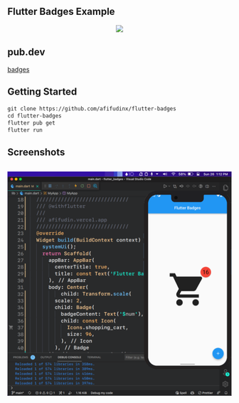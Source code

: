 ## Flutter Badges Example

<p align="center">
  <img src="https://avatars.githubusercontent.com/u/94339143?v=4" width=100/>
</p>

## pub.dev

[badges](https://pub.dev/packages/badges)

## Getting Started

```
git clone https://github.com/afifudinx/flutter-badges
cd flutter-badges
flutter pub get
flutter run
```

## Screenshots

<p style="float: left;">
  <img src="
screenshots/1.png"/>
</p>
